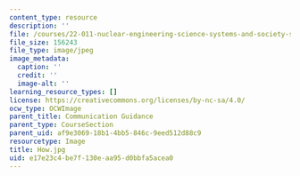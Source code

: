 ```yaml
---
content_type: resource
description: ''
file: /courses/22-011-nuclear-engineering-science-systems-and-society-spring-2020/e17e23c4be7f130eaa95d0bbfa5acea0_How.jpg
file_size: 156243
file_type: image/jpeg
image_metadata:
  caption: ''
  credit: ''
  image-alt: ''
learning_resource_types: []
license: https://creativecommons.org/licenses/by-nc-sa/4.0/
ocw_type: OCWImage
parent_title: Communication Guidance
parent_type: CourseSection
parent_uid: af9e3069-18b1-4bb5-846c-9eed512d88c9
resourcetype: Image
title: How.jpg
uid: e17e23c4-be7f-130e-aa95-d0bbfa5acea0
---
```

